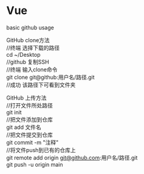 # Vue
basic github usage 

GitHub clone方法    
//终端 选择下载的路径  
cd ~/Desktop  
//github 复制SSH  
//终端 输入clone命令  
git clone git@github:用户名/路径.git  
//成功 该路径下可看到文件夹  
  
    
GitHub 上传方法  
//打开文件所处路径  
git init  
//把文件添加到仓库  
git add 文件名  
//把文件提交到仓库  
git commit -m "注释"  
//将文件push到已有的仓库上  
git remote add origin git@github.com:用户名/路径.git  
git push -u origin main
